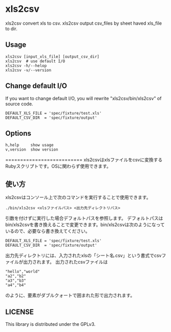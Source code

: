 xls2csv
=====================
xls2csv convert xls to csv. xls2csv output csv_files by
sheet haved xls_file to dir.

## Usage

    xls2csv [input_xls_file] [output_csv_dir]
    xls2csv  # use default I/O
    xls2csv -h/--helop
    xls2csv -v/--version

## Change default I/O
If you want to change default I/O, you will rewrite
"xls2csv/bin/xls2csv" of source code.

    DEFAULT_XLS_FILE = 'spec/fixture/test.xls'
    DEFAULT_CSV_DIR  = 'spec/fixture/output'

## Options

    h,help     show usage
    v,version  show version

==========================
xls2csvはxlsファイルをcsvに変換するRubyスクリプトです。OSに関わらず使用できます。

## 使い方
xls2csvはコンソール上で次のコマンドを実行することで使用できます。

    ./bin/xls2csv <xlsファイルパス> <出力先ディレクトリパス>

引数を付けずに実行した場合デフォルトパスを参照します。
デフォルトパスはbin/xls2csvを書き換えることで変更できます。bin/xls2csvは次のようになっているので、必要なら書き換えてください。

    DEFAULT_XLS_FILE = 'spec/fixture/test.xls'
    DEFAULT_CSV_DIR  = 'spec/fixture/output'

出力先ディレクトリには、入力されたxlsの「シート名.csv」という書式でcsvファイルが出力されます。
出力されたcsvファイルは

    "hello","world"
    "a2","b2"
    "a3","b3"
    "a4","b4"

のように、要素がダブルクォートで囲まれた形で出力されます。

## LICENSE
This library is distributed under the GPLv3.